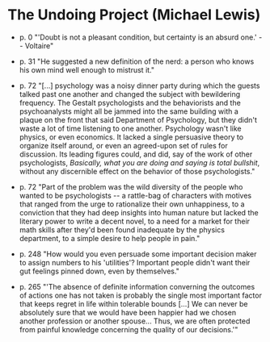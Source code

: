 # The Undoing Project (Michael Lewis)

- p. 0 "'Doubt is not a pleasant condition, but certainty is an absurd one.' -- Voltaire"

- p. 31 "He suggested a new definition of the nerd: a person who knows his own mind well enough to mistrust it."

- p. 72 "[...] psychology was a noisy dinner party during which the guests talked past one another and changed the subject with bewildering frequency. The Gestalt psychologists and the behaviorists and the psychoanalysts might all be jammed into the same building with a plaque on the front that said Department of Psychology, but they didn't waste a lot of time listening to one another. Psychology wasn't like physics, or even economics. It lacked a single persuasive theory to organize itself around, or even an agreed-upon set of rules for discussion. Its leading figures could, and did, say of the work of other psychologists, *Basically, what you are doing and saying is total bullshit*, without any discernible effect on the behavior of those psychologists."

- p. 72 "Part of the problem was the wild diversity of the people who wanted to be psychologists -- a rattle-bag of characters with motives that ranged from the urge to rationalize their own unhappiness, to a conviction that they had deep insights into human nature but lacked the literary power to write a decent novel, to a need for a market for their math skills after they'd been found inadequate by the physics department, to a simple desire to help people in pain."

- p. 248 "How would you even persuade some important decision maker to assign numbers to his 'utilities'? Important people didn't want their gut feelings pinned down, even by themselves."

- p. 265 "'The absence of definite information converning the outcomes of actions one has not taken is probably the single most important factor that keeps regret in life within tolerable bounds [...] We can never be absolutely sure that we would have been happier had we chosen another profession or another spouse... Thus, we are often protected from painful knowledge concerning the quality of our decisions.'"